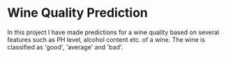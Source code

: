 # Wine Quality Prediction
In this project I have made predictions for a wine quality based on several features such as PH level, alcohol content etc. of a wine. The wine is classified as 'good', 'average' and 'bad'.
